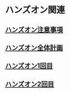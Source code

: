 # ハンズオン関連

## [ハンズオン注意事項](handson_rules_.md)

## [ハンズオン全体計画](handson_plan_.md)

## [ハンズオン1回目](handson01.md)

## [ハンズオン2回目](handson02.md)